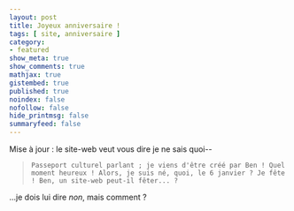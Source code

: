 ```yaml
---
layout: post
title: Joyeux anniversaire !
tags: [ site, anniversaire ]
category:
- featured
show_meta: true
show_comments: true
mathjax: true
gistembed: true
published: true
noindex: false
nofollow: false
hide_printmsg: false
summaryfeed: false
---
```


Mise à jour : le site-web veut vous dire je ne sais quoi--

> `Passeport culturel parlant ; je viens d'être créé par Ben ! Quel moment heureux
> ! Alors, je suis né, quoi, le 6 janvier ? Je fête ! Ben, un site-web peut-il
> fêter... ?`

...je dois lui dire *non*, mais comment ?

<!---
vim: spell spelllang=fr
-->
